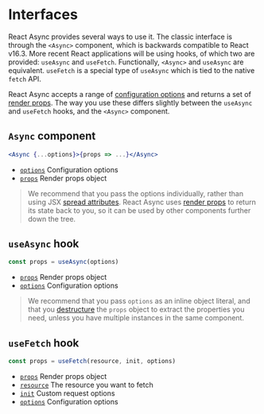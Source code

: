 # Interfaces

React Async provides several ways to use it. The classic interface is through the `<Async>` component, which is
backwards compatible to React v16.3. More recent React applications will be using hooks, of which two are provided:
`useAsync` and `useFetch`. Functionally, `<Async>` and `useAsync` are equivalent. `useFetch` is a special type of `useAsync` which is tied to the native `fetch` API.

React Async accepts a range of [configuration options](/api/options) and returns a set of [render props](/api/props).
The way you use these differs slightly between the `useAsync` and `useFetch` hooks, and the `<Async>` component.

## `Async` component

```jsx
<Async {...options}>{props => ...}</Async>
```

- [`options`](/options) Configuration options
- [`props`](/props) Render props object

> We recommend that you pass the options individually, rather than using JSX [spread attributes]. React Async uses
> [render props] to return its state back to you, so it can be used by other components further down the tree.

[spread attributes]: https://reactjs.org/docs/jsx-in-depth.html#spread-attributes
[render props]: https://reactjs.org/docs/render-props.html

## `useAsync` hook

```js
const props = useAsync(options)
```

- [`props`](/props) Render props object
- [`options`](/options) Configuration options

> We recommend that you pass `options` as an inline object literal, and that you [destructure] the `props` object to
> extract the properties you need, unless you have multiple instances in the same component.

[destructure]: https://developer.mozilla.org/en-US/docs/Web/JavaScript/Reference/Operators/Destructuring_assignment#Object_destructuring

## `useFetch` hook

```js
const props = useFetch(resource, init, options)
```

- [`props`](/props) Render props object
- [`resource`][fetch api] The resource you want to fetch
- [`init`][fetch api] Custom request options
- [`options`](/options) Configuration options

[fetch api]: https://developer.mozilla.org/en-US/docs/Web/API/WindowOrWorkerGlobalScope/fetch#Syntax
